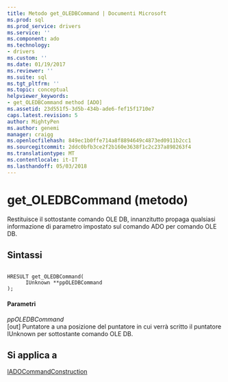 ```yaml
---
title: Metodo get_OLEDBCommand | Documenti Microsoft
ms.prod: sql
ms.prod_service: drivers
ms.service: ''
ms.component: ado
ms.technology:
- drivers
ms.custom: ''
ms.date: 01/19/2017
ms.reviewer: ''
ms.suite: sql
ms.tgt_pltfrm: ''
ms.topic: conceptual
helpviewer_keywords:
- get_OLEDBCommand method [ADO]
ms.assetid: 23d551f5-3d5b-434b-ade6-fef15f1710e7
caps.latest.revision: 5
author: MightyPen
ms.author: genemi
manager: craigg
ms.openlocfilehash: 849ec1b0ffe714a8f8894649c4873ed0911b2cc1
ms.sourcegitcommit: 2ddc0bfb3ce2f2b160e3638f1c2c237a898263f4
ms.translationtype: MT
ms.contentlocale: it-IT
ms.lasthandoff: 05/03/2018
---
```

# <a name="getoledbcommand-method"></a>get_OLEDBCommand (metodo)
Restituisce il sottostante comando OLE DB, innanzitutto propaga qualsiasi informazione di parametro impostato sul comando ADO per comando OLE DB.  
  
## <a name="syntax"></a>Sintassi  
  
```  
  
HRESULT get_OLEDBCommand(  
      IUnknown **ppOLEDBCommand  
);  
```  
  
#### <a name="parameters"></a>Parametri  
 *ppOLEDBCommand*  
 [out] Puntatore a una posizione del puntatore in cui verrà scritto il puntatore IUnknown per sottostante comando OLE DB.  
  
## <a name="applies-to"></a>Si applica a  
 [IADOCommandConstruction](http://msdn.microsoft.com/en-us/d8e54333-00eb-4b72-bf4a-ca92c7ca5f86)

